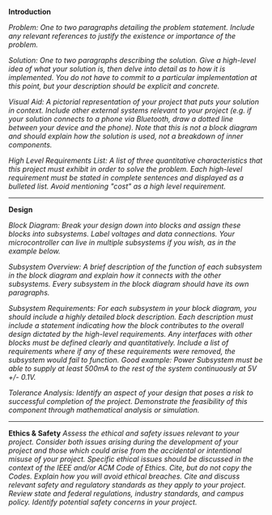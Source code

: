 **Introduction**

*Problem: One to two paragraphs detailing the problem statement. Include any relevant references to justify the existence or importance of the problem.*

*Solution: One to two paragraphs describing the solution. Give a high-level idea of what your solution is, then delve into detail as to how it is implemented. 
You do not have to commit to a particular implementation at this point, but your description should be explicit and concrete.*

*Visual Aid: A pictorial representation of your project that puts your solution in context. Include other external systems relevant to your project 
(e.g. if your solution connects to a phone via Bluetooth, draw a dotted line between your device and the phone). 
Note that this is not a block diagram and should explain how the solution is used, not a breakdown of inner components.*

*High Level Requirements List: A list of three quantitative characteristics that this project must exhibit in order to solve the problem. 
Each high-level requirement must be stated in complete sentences and displayed as a bulleted list. Avoid mentioning "cost" as a high level requirement.*

--------------------

**Design**

*Block Diagram: Break your design down into blocks and assign these blocks into subsystems. Label voltages and data connections. 
Your microcontroller can live in multiple subsystems if you wish, as in the example below.*

*Subsystem Overview: A brief description of the function of each subsystem in the block diagram and explain how it connects with the other subsystems. 
Every subsystem in the block diagram should have its own paragraphs.*

*Subsystem Requirements: For each subsystem in your block diagram, you should include a highly detailed block description. 
Each description must include a statement indicating how the block contributes to the overall design dictated by the high-level requirements. 
Any interfaces with other blocks must be defined clearly and quantitatively. Include a list of requirements where if any of these requirements were removed, 
the subsystem would fail to function. Good example: Power Subsystem must be able to supply at least 500mA to the rest of the system continuously at 5V +/- 0.1V.*

*Tolerance Analysis: Identify an aspect of your design that poses a risk to successful completion of the project. 
Demonstrate the feasibility of this component through mathematical analysis or simulation.*

---------------------

**Ethics & Safety**
*Assess the ethical and safety issues relevant to your project. Consider both issues arising during the development of your project and those which could arise from the 
accidental or intentional misuse of your project. Specific ethical issues should be discussed in the context of the IEEE and/or ACM Code of Ethics. 
Cite, but do not copy the Codes. Explain how you will avoid ethical breaches. Cite and discuss relevant safety and regulatory standards as they apply to your project. 
Review state and federal regulations, industry standards, and campus policy. Identify potential safety concerns in your project.*

